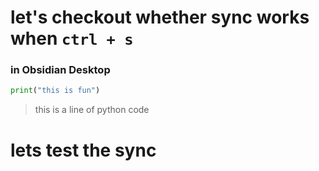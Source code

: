 # let's checkout whether sync works when  `ctrl + s` 
### in Obsidian Desktop
``` python
print("this is fun")
```
> this is a line of python code

# lets test the sync